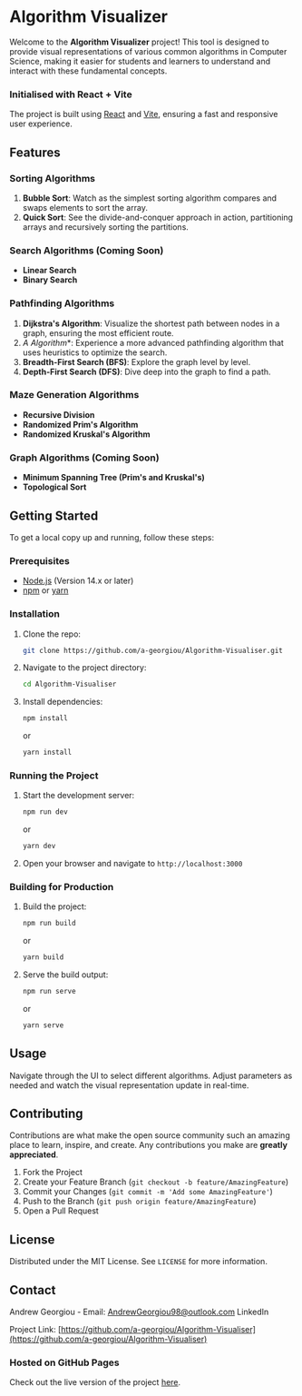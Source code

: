 # Algorithm Visualizer

Welcome to the **Algorithm Visualizer** project! This tool is designed to provide visual representations of various common algorithms in Computer Science, making it easier for students and learners to understand and interact with these fundamental concepts.

### Initialised with React + Vite
The project is built using [React](https://reactjs.org/) and [Vite](https://vitejs.dev/), ensuring a fast and responsive user experience.

## Features

### Sorting Algorithms
1. **Bubble Sort**: Watch as the simplest sorting algorithm compares and swaps elements to sort the array.
2. **Quick Sort**: See the divide-and-conquer approach in action, partitioning arrays and recursively sorting the partitions.

### Search Algorithms (Coming Soon)
- **Linear Search**
- **Binary Search**

### Pathfinding Algorithms
1. **Dijkstra's Algorithm**: Visualize the shortest path between nodes in a graph, ensuring the most efficient route.
2. **A* Algorithm**: Experience a more advanced pathfinding algorithm that uses heuristics to optimize the search.
3. **Breadth-First Search (BFS)**: Explore the graph level by level.
4. **Depth-First Search (DFS)**: Dive deep into the graph to find a path.

### Maze Generation Algorithms
- **Recursive Division**
- **Randomized Prim's Algorithm**
- **Randomized Kruskal's Algorithm**

### Graph Algorithms (Coming Soon)
- **Minimum Spanning Tree (Prim's and Kruskal's)**
- **Topological Sort**

## Getting Started

To get a local copy up and running, follow these steps:

### Prerequisites
- [Node.js](https://nodejs.org/) (Version 14.x or later)
- [npm](https://www.npmjs.com/) or [yarn](https://yarnpkg.com/)

### Installation
1. Clone the repo:
   ```sh
   git clone https://github.com/a-georgiou/Algorithm-Visualiser.git
   ```
2. Navigate to the project directory:
   ```sh
   cd Algorithm-Visualiser
   ```
3. Install dependencies:
   ```sh
   npm install
   ```
   or
   ```sh
   yarn install
   ```

### Running the Project
1. Start the development server:
   ```sh
   npm run dev
   ```
   or
   ```sh
   yarn dev
   ```
2. Open your browser and navigate to `http://localhost:3000`

### Building for Production
1. Build the project:
   ```sh
   npm run build
   ```
   or
   ```sh
   yarn build
   ```
2. Serve the build output:
   ```sh
   npm run serve
   ```
   or
   ```sh
   yarn serve
   ```

## Usage

Navigate through the UI to select different algorithms. Adjust parameters as needed and watch the visual representation update in real-time.

## Contributing

Contributions are what make the open source community such an amazing place to learn, inspire, and create. Any contributions you make are **greatly appreciated**.

1. Fork the Project
2. Create your Feature Branch (`git checkout -b feature/AmazingFeature`)
3. Commit your Changes (`git commit -m 'Add some AmazingFeature'`)
4. Push to the Branch (`git push origin feature/AmazingFeature`)
5. Open a Pull Request

## License

Distributed under the MIT License. See `LICENSE` for more information.

## Contact

Andrew Georgiou - Email: AndrewGeorgiou98@outlook.com LinkedIn

Project Link: [https://github.com/a-georgiou/Algorithm-Visualiser](https://github.com/a-georgiou/Algorithm-Visualiser)

### Hosted on GitHub Pages
Check out the live version of the project [here](https://a-georgiou.github.io/Algorithm-Visualiser/).
